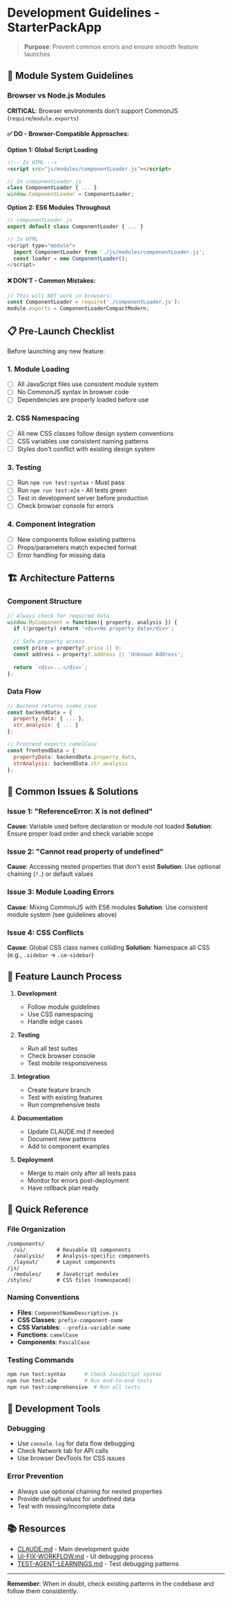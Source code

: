 # Development Guidelines - StarterPackApp

> **Purpose**: Prevent common errors and ensure smooth feature launches

## 🚨 Module System Guidelines

### Browser vs Node.js Modules
**CRITICAL**: Browser environments don't support CommonJS (`require`/`module.exports`)

#### ✅ DO - Browser-Compatible Approaches:

**Option 1: Global Script Loading**
```html
<!-- In HTML -->
<script src="js/modules/componentLoader.js"></script>
```

```javascript
// In componentLoader.js
class ComponentLoader { ... }
window.ComponentLoader = ComponentLoader;
```

**Option 2: ES6 Modules Throughout**
```javascript
// componentLoader.js
export default class ComponentLoader { ... }

// In HTML
<script type="module">
  import ComponentLoader from './js/modules/componentLoader.js';
  const loader = new ComponentLoader();
</script>
```

#### ❌ DON'T - Common Mistakes:
```javascript
// This will NOT work in browsers:
const ComponentLoader = require('./componentLoader.js');
module.exports = ComponentLoaderCompactModern;
```

## 📋 Pre-Launch Checklist

Before launching any new feature:

### 1. Module Loading
- [ ] All JavaScript files use consistent module system
- [ ] No CommonJS syntax in browser code
- [ ] Dependencies are properly loaded before use

### 2. CSS Namespacing
- [ ] All new CSS classes follow design system conventions
- [ ] CSS variables use consistent naming patterns
- [ ] Styles don't conflict with existing design system

### 3. Testing
- [ ] Run `npm run test:syntax` - Must pass
- [ ] Run `npm run test:e2e` - All tests green
- [ ] Test in development server before production
- [ ] Check browser console for errors

### 4. Component Integration
- [ ] New components follow existing patterns
- [ ] Props/parameters match expected format
- [ ] Error handling for missing data

## 🏗️ Architecture Patterns

### Component Structure
```javascript
// Always check for required data
window.MyComponent = function({ property, analysis }) {
  if (!property) return '<div>No property data</div>';
  
  // Safe property access
  const price = property?.price || 0;
  const address = property?.address || 'Unknown Address';
  
  return `<div>...</div>`;
};
```

### Data Flow
```javascript
// Backend returns snake_case
const backendData = {
  property_data: { ... },
  str_analysis: { ... }
};

// Frontend expects camelCase
const frontendData = {
  propertyData: backendData.property_data,
  strAnalysis: backendData.str_analysis
};
```

## 🐛 Common Issues & Solutions

### Issue 1: "ReferenceError: X is not defined"
**Cause**: Variable used before declaration or module not loaded
**Solution**: Ensure proper load order and check variable scope

### Issue 2: "Cannot read property of undefined"
**Cause**: Accessing nested properties that don't exist
**Solution**: Use optional chaining (`?.`) or default values

### Issue 3: Module Loading Errors
**Cause**: Mixing CommonJS with ES6 modules
**Solution**: Use consistent module system (see guidelines above)

### Issue 4: CSS Conflicts
**Cause**: Global CSS class names colliding
**Solution**: Namespace all CSS (e.g., `.sidebar` → `.cm-sidebar`)

## 🚀 Feature Launch Process

1. **Development**
   - Follow module guidelines
   - Use CSS namespacing
   - Handle edge cases

2. **Testing**
   - Run all test suites
   - Check browser console
   - Test mobile responsiveness

3. **Integration**
   - Create feature branch
   - Test with existing features
   - Run comprehensive tests

4. **Documentation**
   - Update CLAUDE.md if needed
   - Document new patterns
   - Add to component examples

5. **Deployment**
   - Merge to main only after all tests pass
   - Monitor for errors post-deployment
   - Have rollback plan ready

## 📝 Quick Reference

### File Organization
```
/components/
  /ui/          # Reusable UI components
  /analysis/    # Analysis-specific components
  /layout/      # Layout components
/js/
  /modules/     # JavaScript modules
/styles/        # CSS files (namespaced)
```

### Naming Conventions
- **Files**: `ComponentNameDescriptive.js`
- **CSS Classes**: `prefix-component-name`
- **CSS Variables**: `--prefix-variable-name`
- **Functions**: `camelCase`
- **Components**: `PascalCase`

### Testing Commands
```bash
npm run test:syntax      # Check JavaScript syntax
npm run test:e2e         # Run end-to-end tests
npm run test:comprehensive  # Run all tests
```

## 🔧 Development Tools

### Debugging
- Use `console.log` for data flow debugging
- Check Network tab for API calls
- Use browser DevTools for CSS issues

### Error Prevention
- Always use optional chaining for nested properties
- Provide default values for undefined data
- Test with missing/incomplete data

## 📚 Resources

- [CLAUDE.md](./CLAUDE.md) - Main development guide
- [UI-FIX-WORKFLOW.md](./UI-FIX-WORKFLOW.md) - UI debugging process
- [TEST-AGENT-LEARNINGS.md](./tests/e2e/TEST-AGENT-LEARNINGS.md) - Test debugging patterns

---

**Remember**: When in doubt, check existing patterns in the codebase and follow them consistently.